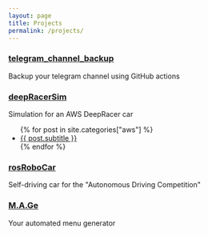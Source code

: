 ```yaml
---
layout: page
title: Projects
permalink: /projects/
---
```


### [telegram_channel_backup](https://github.com/CatUnderTheLeaf/telegram_channel_backup)
Backup your telegram channel using GitHub actions

### [deepRacerSim](https://github.com/CatUnderTheLeaf/deepRacerSim)
Simulation for an AWS DeepRacer car
  <ul>
    {% for post in site.categories["aws"] %}
      <li><a href="{{ post.url }}">{{ post.subtitle }}</a></li>
    {% endfor %}
  </ul>

### [rosRoboCar](https://github.com/CatUnderTheLeaf/rosRoboCar)
Self-driving car for the "Autonomous Driving Competition"

### [M.A.Ge](https://github.com/CatUnderTheLeaf/menuGenerator)
Your automated menu generator

